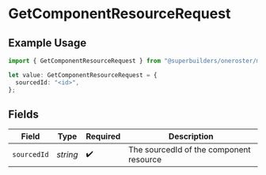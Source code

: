 # GetComponentResourceRequest

## Example Usage

```typescript
import { GetComponentResourceRequest } from "@superbuilders/oneroster/models/operations";

let value: GetComponentResourceRequest = {
  sourcedId: "<id>",
};
```

## Fields

| Field                                   | Type                                    | Required                                | Description                             |
| --------------------------------------- | --------------------------------------- | --------------------------------------- | --------------------------------------- |
| `sourcedId`                             | *string*                                | :heavy_check_mark:                      | The sourcedId of the component resource |